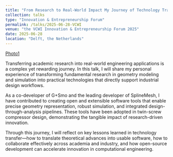 ```yaml
---
title: "From Research to Real-World Impact My Journey of Technology Transfer in Geometry & Simulation"
collection: talks
type: "Innovation & Entrepreneurship Forum"
permalink: /talks/2025-06-28-VCWI
venue: "the VCWI Innovation & Entrepreneurship Forum 2025"
date: 2025-06-28
location: "Delft, the Netherlands"
---
```


[Photo1](../images/talks/2025-06-28-VCWI/talk.jpg)

Transferring academic research into real-world engineering applications is a complex yet rewarding journey. In this talk, I will share my personal experience of transforming fundamental research in geometry modeling and simulation into practical technologies that directly support industrial design workflows.

As a co-developer of G+Smo and the leading developer of SplineMesh, I have contributed to creating open and extensible software tools that enable precise geometry representation, robust simulation, and integrated design-through-analysis pipelines. These tools have been adopted in twin-screw compressor design, demonstrating the tangible impact of research-driven innovation.

Through this journey, I will reflect on key lessons learned in technology transfer—how to translate theoretical advances into usable software, how to collaborate effectively across academia and industry, and how open-source development can accelerate innovation in computational engineering.